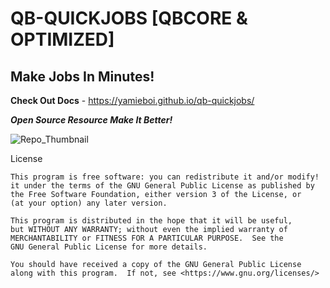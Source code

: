 # QB-QUICKJOBS [QBCORE & OPTIMIZED]
## Make Jobs In Minutes!

**Check Out Docs** - https://yamieboi.github.io/qb-quickjobs/

**_Open Source Resource Make It Better!_**

![Repo_Thumbnail](https://user-images.githubusercontent.com/90822795/155870153-a48e409e-836a-4a96-8c74-ca9f1fc944c1.png)

License

```
This program is free software: you can redistribute it and/or modify!
it under the terms of the GNU General Public License as published by
the Free Software Foundation, either version 3 of the License, or
(at your option) any later version.

This program is distributed in the hope that it will be useful,
but WITHOUT ANY WARRANTY; without even the implied warranty of
MERCHANTABILITY or FITNESS FOR A PARTICULAR PURPOSE.  See the
GNU General Public License for more details.

You should have received a copy of the GNU General Public License
along with this program.  If not, see <https://www.gnu.org/licenses/> 
```

